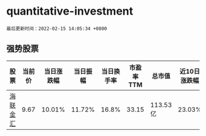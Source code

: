 # quantitative-investment

`最后更新时间：2022-02-15 14:05:34 +0800`

## 强势股票

|股票|当前价|当日涨跌幅|当日振幅|当日换手率|市盈率TTM|总市值|近10日涨跌幅|
|----|----|----|----|----|----|----|----|
|[海联金汇](https://xueqiu.com/S/SZ002537)|9.67|10.01%|11.72%|16.8%|33.15|113.53亿|23.03%|
